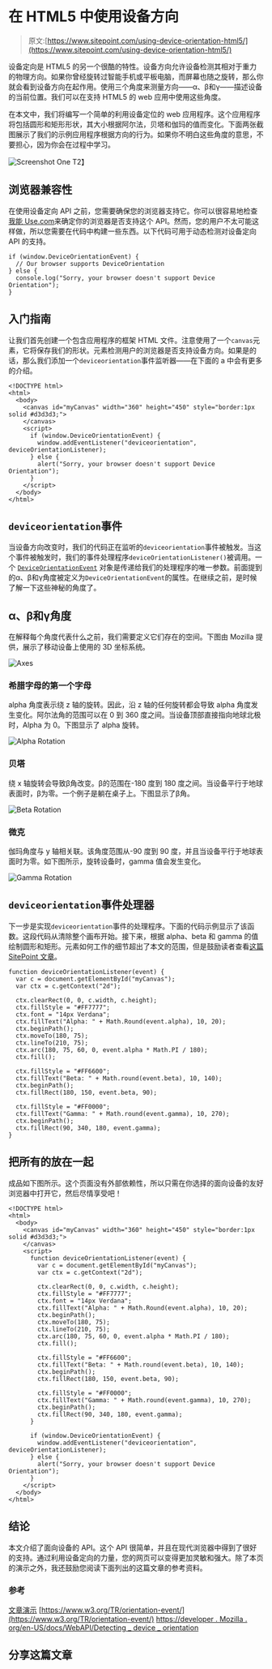 # 在 HTML5 中使用设备方向

> 原文:[https://www.sitepoint.com/using-device-orientation-html5/](https://www.sitepoint.com/using-device-orientation-html5/)

设备定向是 HTML5 的另一个很酷的特性。设备方向允许设备检测其相对于重力的物理方向。如果你曾经旋转过智能手机或平板电脑，而屏幕也随之旋转，那么你就会看到设备方向在起作用。使用三个角度来测量方向——α、β和γ——描述设备的当前位置。我们可以在支持 HTML5 的 web 应用中使用这些角度。

在本文中，我们将编写一个简单的利用设备定位的 web 应用程序。这个应用程序将包括圆形和矩形形状，其大小根据阿尔法，贝塔和伽玛的值而变化。下面两张截图展示了我们的示例应用程序根据方向的行为。如果你不明白这些角度的意思，不要担心，因为你会在过程中学习。

![Screenshot One](../Images/18b97bb962dc56d3cbd1aeffbb90ec3f.png)
T2】

## 浏览器兼容性

在使用设备定向 API 之前，您需要确保您的浏览器支持它。你可以很容易地检查[我能 Use.com](http://caniuse.com/#feat=deviceorientation)来确定你的浏览器是否支持这个 API。然而，您的用户不太可能这样做，所以您需要在代码中构建一些东西。以下代码可用于动态检测对设备定向 API 的支持。

```
if (window.DeviceOrientationEvent) {
  // Our browser supports DeviceOrientation
} else {
  console.log("Sorry, your browser doesn't support Device Orientation");
}
```

## 入门指南

让我们首先创建一个包含应用程序的框架 HTML 文件。注意使用了一个`canvas`元素，它将保存我们的形状。元素检测用户的浏览器是否支持设备方向。如果是的话，那么我们添加一个`deviceorientation`事件监听器——在下面的 a 中会有更多的介绍。

```
<!DOCTYPE html>
<html>
  <body>
    <canvas id="myCanvas" width="360" height="450" style="border:1px solid #d3d3d3;">
    </canvas>
    <script>
      if (window.DeviceOrientationEvent) {
        window.addEventListener("deviceorientation", deviceOrientationListener);
      } else {
        alert("Sorry, your browser doesn't support Device Orientation");
      }
    </script>
  </body>
</html>
```

## `deviceorientation`事件

当设备方向改变时，我们的代码正在监听的`deviceorientation`事件被触发。当这个事件被触发时，我们的事件处理程序`deviceOrientationListener()`被调用。一个 [`DeviceOrientationEvent`](https://www.w3.org/TR/orientation-event/#deviceorientation) 对象是传递给我们的处理程序的唯一参数。前面提到的α、β和γ角度被定义为`DeviceOrientationEvent`的属性。在继续之前，是时候了解一下这些神秘的角度了。

## α、β和γ角度

在解释每个角度代表什么之前，我们需要定义它们存在的空间。下图由 Mozilla 提供，展示了移动设备上使用的 3D 坐标系统。

![Axes](../Images/3d6e71a3bcc62b2f28b99e6e8c75ee5e.png)

### 希腊字母的第一个字母

alpha 角度表示绕 z 轴的旋转。因此，沿 z 轴的任何旋转都会导致 alpha 角度发生变化。阿尔法角的范围可以在 0 到 360 度之间。当设备顶部直接指向地球北极时，Alpha 为 0。下图显示了 alpha 旋转。

![Alpha Rotation](../Images/1323081f4bff2ecab6f199af28ec387f.png)

### 贝塔

绕 x 轴旋转会导致β角改变。β的范围在-180 度到 180 度之间。当设备平行于地球表面时，β为零。一个例子是躺在桌子上。下图显示了β角。

![Beta Rotation](../Images/a1e6fb03e6e6135df0a73e116d782a5b.png)

### 微克

伽玛角度与 y 轴相关联。该角度范围从-90 度到 90 度，并且当设备平行于地球表面时为零。如下图所示，旋转设备时，gamma 值会发生变化。

![Gamma Rotation](../Images/82d867f6c467060d2de475ff2acee889.png)

## `deviceorientation`事件处理器

下一步是实现`deviceorientation`事件的处理程序。下面的代码示例显示了该函数。这段代码从清除整个画布开始。接下来，根据 alpha、beta 和 gamma 的值绘制圆形和矩形。元素如何工作的细节超出了本文的范围，但是鼓励读者查看[这篇 SitePoint 文章](https://www.sitepoint.com/html5-canvas-tutorial-introduction/)。

```
function deviceOrientationListener(event) {
  var c = document.getElementById("myCanvas");
  var ctx = c.getContext("2d");

  ctx.clearRect(0, 0, c.width, c.height);
  ctx.fillStyle = "#FF7777";
  ctx.font = "14px Verdana";
  ctx.fillText("Alpha: " + Math.Round(event.alpha), 10, 20);
  ctx.beginPath();
  ctx.moveTo(180, 75);
  ctx.lineTo(210, 75);
  ctx.arc(180, 75, 60, 0, event.alpha * Math.PI / 180);
  ctx.fill();

  ctx.fillStyle = "#FF6600";
  ctx.fillText("Beta: " + Math.round(event.beta), 10, 140);
  ctx.beginPath();
  ctx.fillRect(180, 150, event.beta, 90);

  ctx.fillStyle = "#FF0000";
  ctx.fillText("Gamma: " + Math.round(event.gamma), 10, 270);
  ctx.beginPath();
  ctx.fillRect(90, 340, 180, event.gamma);
}
```

## 把所有的放在一起

成品如下图所示。这个页面没有外部依赖性，所以只需在你选择的面向设备的友好浏览器中打开它，然后尽情享受吧！

```
<!DOCTYPE html>
<html>
  <body>
    <canvas id="myCanvas" width="360" height="450" style="border:1px solid #d3d3d3;">
    </canvas>
    <script>
      function deviceOrientationListener(event) {
        var c = document.getElementById("myCanvas");
        var ctx = c.getContext("2d");

        ctx.clearRect(0, 0, c.width, c.height);
        ctx.fillStyle = "#FF7777";
        ctx.font = "14px Verdana";
        ctx.fillText("Alpha: " + Math.Round(event.alpha), 10, 20);
        ctx.beginPath();
        ctx.moveTo(180, 75);
        ctx.lineTo(210, 75);
        ctx.arc(180, 75, 60, 0, event.alpha * Math.PI / 180);
        ctx.fill();

        ctx.fillStyle = "#FF6600";
        ctx.fillText("Beta: " + Math.round(event.beta), 10, 140);
        ctx.beginPath();
        ctx.fillRect(180, 150, event.beta, 90);

        ctx.fillStyle = "#FF0000";
        ctx.fillText("Gamma: " + Math.round(event.gamma), 10, 270);
        ctx.beginPath();
        ctx.fillRect(90, 340, 180, event.gamma);
      }

      if (window.DeviceOrientationEvent) {
        window.addEventListener("deviceorientation", deviceOrientationListener);
      } else {
        alert("Sorry, your browser doesn't support Device Orientation");
      }
    </script>
  </body>
</html>
```

## 结论

本文介绍了面向设备的 API。这个 API 很简单，并且在现代浏览器中得到了很好的支持。通过利用设备定向的力量，您的网页可以变得更加灵敏和强大。除了本页的演示之外，我还鼓励您阅读下面列出的这篇文章的参考资料。

### 参考

[文章演示](http://mekya.com/labs/device_orientation.html)
[https://www.w3.org/TR/orientation-event/](https://www.w3.org/TR/orientation-event/)
[https://developer . Mozilla . org/en-US/docs/WebAPI/Detecting _ device _ orientation](https://developer.mozilla.org/en-US/docs/WebAPI/Detecting_device_orientation)

## 分享这篇文章